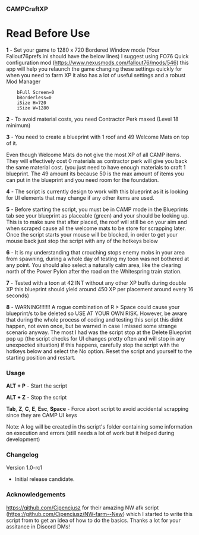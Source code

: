 ### CAMPCraftXP

# Read Before Use

**1** - Set your game to 1280 x 720 Bordered Window mode (Your Fallout76prefs.ini should have the below lines) I suggest using  FO76 Quick configuration mod (https://www.nexusmods.com/fallout76/mods/546) this app will help you relaunch the game changing these settings quickly for when you need to farm XP it also has a lot of useful settings and a robust Mod Manager

		bFull Screen=0
		bBorderless=0
		iSize H=720
		iSize W=1280

**2** - To avoid material costs, you need Contractor Perk maxed (Level 18 minimum)

**3** - You need to create a blueprint with 1 roof and 49 Welcome Mats on top of it.

Even though Welcome Mats do not give the most XP of all CAMP items. They will effectively cost 0 materials as contractor perk will give you back the same material cost. (you just need to have enough materials to craft 1 blueprint. The  49 amount its because 50 is the max amount of items you can put in the blueprint and you need room for the foundation.

**4** - The script is currently design to work with this blueprint as it is looking for UI elements that may change if any other items are used.

**5** - Before starting the script, you must be in CAMP mode in the Blueprints tab see your blueprint as placeable (green) and your should be looking up. This is to make sure that after placed, the roof will still be on your aim and when scraped cause all the welcome mats to be store for scrapping later. Once the script starts your mouse will be blocked, in order to get your mouse back just stop the script with any of the hotkeys below

**6** - It is my understanding that crouching stops enemy mobs in your area from spawning, during a whole day of testing my toon was not bothered at any point. You should also select a naturally calm area, like the clearing north of the Power Pylon after the road on the Whitespring train station.

**7** - Tested with a toon at 42 INT without any other XP buffs during double XP this blueprint should yield around 450 XP per placement around every 16 seconds)

**8** - WARNING!!!!!!! A rogue combination of R > Space could cause your blueprint/s to be deleted so USE AT YOUR OWN RISK. However, be aware that during the whole process of coding and testing this script this didnt happen, not even once, but be warned in case I missed some strange scenario anyway. The most I had was the script stop at the Delete Blueprint pop up (the script checks for UI changes pretty often and will stop in any unexpected situation) if this happens, carefully stop the script with the hotkeys below and select the No option. Reset the script and yourself to the starting position and restart.


### Usage

**ALT + P**  -  Start the script

**ALT + Z** - Stop the script

**Tab**, **Z**, **C**, **E**, **Esc**, **Space** - Force abort script to avoid accidental scrapping since they are CAMP UI keys

Note: A log will be created in ths script's folder containing some information on execution and errors (still needs a lot of work but it helped during development)

### Changelog

Version 1.0-rc1

- Initial release candidate.

### Acknowledgements

https://github.com/Cipencjusz for their amazing NW afk script (https://github.com/Cipencjusz/NW-farm--New) which I started to write this script from to get an idea of how to do the basics. Thanks a lot for your assitance in Discord DMs!





